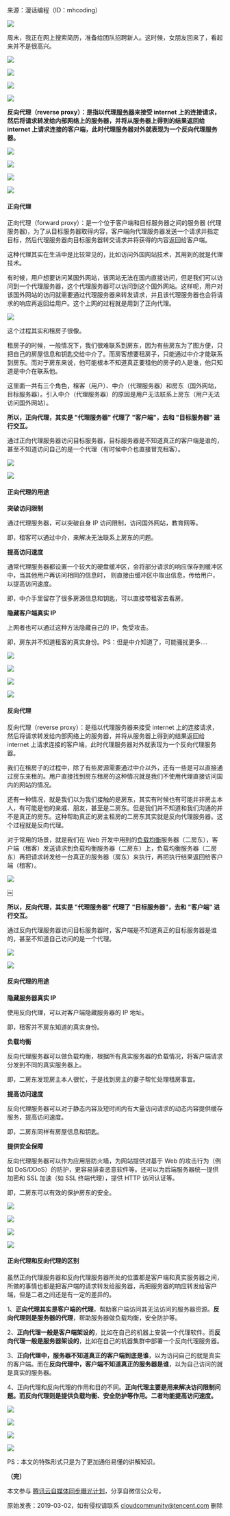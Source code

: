 来源：漫话编程（ID：mhcoding）

![](https://ask.qcloudimg.com/http-save/yehe-2728002/rpbtt8kwb6.jpeg)

周末，我正在网上搜索简历，准备给团队招聘新人。这时候，女朋友回来了，看起来并不是很高兴。

![](https://ask.qcloudimg.com/http-save/yehe-2728002/to64n0mwjk.jpeg)

![](https://ask.qcloudimg.com/http-save/yehe-2728002/48bluxpwag.jpeg)

![](https://ask.qcloudimg.com/http-save/yehe-2728002/2n5soj3g5o.jpeg)

![](https://ask.qcloudimg.com/http-save/yehe-2728002/3jgtrxyccj.jpeg)

**反向代理（reverse proxy）：是指以代理**[**服务器**](https://cloud.tencent.com/product/cvm/?from_column=20065\&from=20065)**来接受 internet 上的连接请求，然后将请求转发给内部网络上的服务器，并将从服务器上得到的结果返回给 internet 上请求连接的客户端，此时代理服务器对外就表现为一个反向代理服务器。**

![](https://ask.qcloudimg.com/http-save/yehe-2728002/ensm5gklq1.jpeg)

![](https://ask.qcloudimg.com/http-save/yehe-2728002/f3o1982rgx.jpeg)

![](https://ask.qcloudimg.com/http-save/yehe-2728002/jjgmv2f9rt.jpeg)

![](https://ask.qcloudimg.com/http-save/yehe-2728002/m9lssoavis.jpeg)

#### **正向代理**

正向代理（forward proxy）：是一个位于客户端和目标服务器之间的服务器 (代理服务器)，为了从目标服务器取得内容，客户端向代理服务器发送一个请求并指定目标，然后代理服务器向目标服务器转交请求并将获得的内容返回给客户端。

这种代理其实在生活中是比较常见的，比如访问外国网站技术，其用到的就是代理技术。

有时候，用户想要访问某国外网站，该网站无法在国内直接访问，但是我们可以访问到一个代理服务器，这个代理服务器可以访问到这个国外网站。这样呢，用户对该国外网站的访问就需要通过代理服务器来转发请求，并且该代理服务器也会将请求的响应再返回给用户。这个上网的过程就是用到了正向代理。

![](https://ask.qcloudimg.com/http-save/yehe-2728002/9bb0wwt9dj.jpeg)

这个过程其实和租房子很像。

租房子的时候，一般情况下，我们很难联系到房东，因为有些房东为了图方便，只把自己的房屋信息和钥匙交给中介了。而房客想要租房子，只能通过中介才能联系到房东。而对于房东来说，他可能根本不知道真正要租他的房子的人是谁，他只知道是中介在联系他。

这里面一共有三个角色，租客（用户）、中介（代理服务器）和房东（国外网站，目标服务器）。引入中介（代理服务器）的原因是用户无法联系上房东（用户无法访问国外网站）。

**所以，正向代理，其实是 "代理服务器" 代理了 "客户端"，去和 "目标服务器" 进行交互。**

通过正向代理服务器访问目标服务器，目标服务器是不知道真正的客户端是谁的，甚至不知道访问自己的是一个代理（有时候中介也直接冒充租客）。

![](https://ask.qcloudimg.com/http-save/yehe-2728002/crcbywgbqk.jpeg)

![](https://ask.qcloudimg.com/http-save/yehe-2728002/ihkgbydrar.jpeg)

#### **正向代理的用途**

**突破访问限制**

通过代理服务器，可以突破自身 IP 访问限制，访问国外网站，教育网等。

即，租客可以通过中介，来解决无法联系上房东的问题。

**提高访问速度**

通常代理服务器都设置一个较大的硬盘缓冲区，会将部分请求的响应保存到缓冲区中，当其他用户再访问相同的信息时， 则直接由缓冲区中取出信息，传给用户，以提高访问速度。

即，中介手里留存了很多房源信息和钥匙，可以直接带租客去看房。

**隐藏客户端真实 IP**

上网者也可以通过这种方法隐藏自己的 IP，免受攻击。

即，房东并不知道租客的真实身份。PS：但是中介知道了，可能骚扰更多….

![](https://ask.qcloudimg.com/http-save/yehe-2728002/ozmsia78wv.jpeg)

![](https://ask.qcloudimg.com/http-save/yehe-2728002/ha8h5ax5gk.jpeg)

![](https://ask.qcloudimg.com/http-save/yehe-2728002/7jgso1tlcu.jpeg)

![](https://ask.qcloudimg.com/http-save/yehe-2728002/zq2pd3tjbk.jpeg)

#### **反向代理**

反向代理（reverse proxy）：是指以代理服务器来接受 internet 上的连接请求，然后将请求转发给内部网络上的服务器，并将从服务器上得到的结果返回给 internet 上请求连接的客户端，此时代理服务器对外就表现为一个反向代理服务器。

我们在租房子的过程中，除了有些房源需要通过中介以外，还有一些是可以直接通过房东来租的。用户直接找到房东租房的这种情况就是我们不使用代理直接访问国内的网站的情况。

还有一种情况，就是我们以为我们接触的是房东，其实有时候也有可能并非房主本人，有可能是他的亲戚、朋友，甚至是二房东。但是我们并不知道和我们沟通的并不是真正的房东。这种帮助真正的房主租房的二房东其实就是反向代理服务器。这个过程就是反向代理。

对于常用的场景，就是我们在 Web 开发中用到的[负载均衡](https://cloud.tencent.com/product/clb?from_column=20065\&from=20065)服务器（二房东），客户端（租客）发送请求到负载均衡服务器（二房东）上，负载均衡服务器（二房东）再把请求转发给一台真正的服务器（房东）来执行，再把执行结果返回给客户端（租客）。

![](https://ask.qcloudimg.com/http-save/yehe-2728002/g4y6wi918j.jpeg)

￼

**所以，反向代理，其实是 "代理服务器" 代理了 "目标服务器"，去和 "客户端" 进行交互。**

通过反向代理服务器访问目标服务器时，客户端是不知道真正的目标服务器是谁的，甚至不知道自己访问的是一个代理。

![](https://ask.qcloudimg.com/http-save/yehe-2728002/0m4g9mb0r7.jpeg)

![](https://ask.qcloudimg.com/http-save/yehe-2728002/vabvewodq4.jpeg)

#### **反向代理的用途**

**隐藏服务器真实 IP**

使用反向代理，可以对客户端隐藏服务器的 IP 地址。

即，租客并不房东知道的真实身份。

**负载均衡**

反向代理服务器可以做负载均衡，根据所有真实服务器的负载情况，将客户端请求分发到不同的真实服务器上。

即，二房东发现房主本人很忙，于是找到房主的妻子帮忙处理租房事宜。

**提高访问速度**

反向代理服务器可以对于静态内容及短时间内有大量访问请求的动态内容提供缓存服务，提高访问速度。

即，二房东同样有房屋信息和钥匙。

**提供安全保障**

反向代理服务器可以作为应用层防火墙，为网站提供对基于 Web 的攻击行为（例如 DoS/DDoS）的防护，更容易排查恶意软件等。还可以为后端服务器统一提供加密和 SSL 加速（如 SSL 终端代理），提供 HTTP 访问认证等。

即，二房东可以有效的保护房东的安全。

![](https://ask.qcloudimg.com/http-save/yehe-2728002/3u6z411lsj.jpeg)

![](https://ask.qcloudimg.com/http-save/yehe-2728002/5ke3aqqcev.jpeg)

![](https://ask.qcloudimg.com/http-save/yehe-2728002/lw2mbi9b31.jpeg)

![](https://ask.qcloudimg.com/http-save/yehe-2728002/68e1jjfa4x.jpeg)

#### **正向代理和反向代理的区别**

虽然正向代理服务器和反向代理服务器所处的位置都是客户端和真实服务器之间，所做的事情也都是把客户端的请求转发给服务器，再把服务器的响应转发给客户端，但是二者之间还是有一定的差异的。

1、**正向代理其实是客户端的代理**，帮助客户端访问其无法访问的服务器资源。**反向代理则是服务器的代理**，帮助服务器做负载均衡，安全防护等。

2、**正向代理一般是客户端架设的**，比如在自己的机器上安装一个代理软件。而**反向代理一般是服务器架设的**，比如在自己的机器集群中部署一个反向代理服务器。

3、**正向代理中，服务器不知道真正的客户端到底是谁**，以为访问自己的就是真实的客户端。而在**反向代理中，客户端不知道真正的服务器是谁**，以为自己访问的就是真实的服务器。

4、正向代理和反向代理的作用和目的不同。**正向代理主要是用来解决访问限制问题。而反向代理则是提供负载均衡、安全防护等作用。二者均能提高访问速度。**

![](https://ask.qcloudimg.com/http-save/yehe-2728002/n8uvchsb02.jpeg)

![](https://ask.qcloudimg.com/http-save/yehe-2728002/5pesmujiyz.jpeg)

![](https://ask.qcloudimg.com/http-save/yehe-2728002/iaks3gk4n6.jpeg)

![](https://ask.qcloudimg.com/http-save/yehe-2728002/q2rh4ntohc.jpeg)

PS：本文的特殊形式只是为了更加通俗易懂的讲解知识。

**（完）**

本文参与 [腾讯云自媒体同步曝光计划](https://cloud.tencent.com/developer/support-plan)，分享自微信公众号。

原始发表：2019-03-02，如有侵权请联系 <cloudcommunity@tencent.com> 删除
